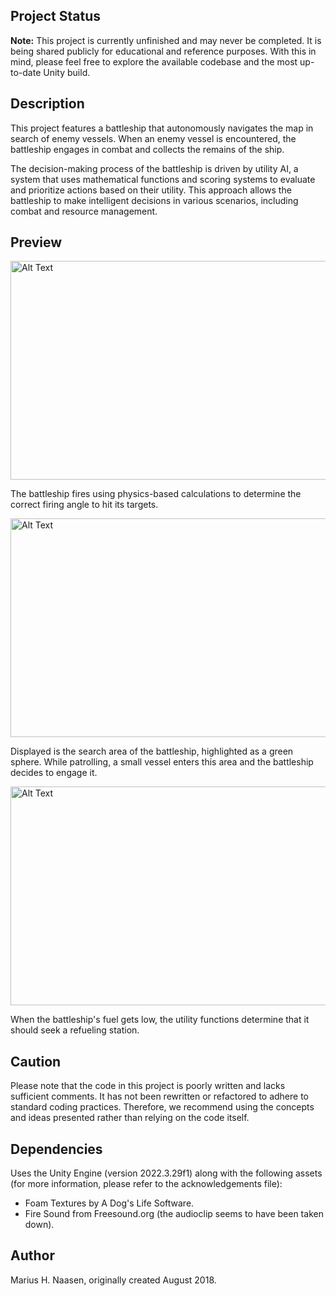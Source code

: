 ## Project Status
**Note:** This project is currently unfinished and may never be completed. It is being shared publicly for educational and reference purposes. With this in mind, please feel free to explore the available codebase and the most up-to-date Unity build.

## Description

This project features a battleship that autonomously navigates the map in search of enemy vessels. When an enemy vessel is encountered, the battleship engages in combat and collects the remains of the ship.

The decision-making process of the battleship is driven by utility AI, a system that uses mathematical functions and scoring systems to evaluate and prioritize actions based on their utility. This approach allows the battleship to make intelligent decisions in various scenarios, including combat and resource management.

## Preview

<img src="assets/preview-fire.gif" alt="Alt Text" width="600" height="350" />

The battleship fires using physics-based calculations to determine the correct firing angle to hit its targets.

<img src="assets/preview-search.gif" alt="Alt Text" width="600" height="350" />

Displayed is the search area of the battleship, highlighted as a green sphere. While patrolling, a small vessel enters this area and the battleship decides to engage it.

<img src="assets/preview-refuel.gif" alt="Alt Text" width="600" height="350" />

When the battleship's fuel gets low, the utility functions determine that it should seek a refueling station.

## Caution
Please note that the code in this project is poorly written and lacks sufficient comments. It has not been rewritten or refactored to adhere to standard coding practices. Therefore, we recommend using the concepts and ideas presented rather than relying on the code itself.

## Dependencies
Uses the Unity Engine (version 2022.3.29f1) along with the following assets (for more information, please refer to the acknowledgements file):
* Foam Textures by A Dog's Life Software.
* Fire Sound from Freesound.org (the audioclip seems to have been taken down).

## Author
Marius H. Naasen, originally created August 2018.
